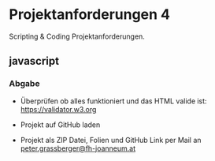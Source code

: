 Projektanforderungen 4
======================

Scripting & Coding Projektanforderungen.


javascript
----------

### Abgabe

 - Überprüfen ob alles funktioniert und das HTML valide ist: https://validator.w3.org
   
   
 - Projekt auf GitHub laden
 - Projekt als ZIP Datei, Folien und GitHub Link per Mail an peter.grassberger@fh-joanneum.at
